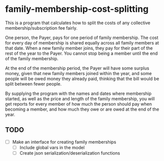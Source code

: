 # family-membership-cost-splitting

This is a program that calculates how to split the costs of any collective membership/subscription fee fairly.

One person, the Payer, pays for one period of family membership.
The cost for every day of membership is shared equally across all family members at that date.
When a new family member joins, they pay for their part of the rest of the year to the Payer. 
You cannot stop being a member until the end of the family membership.

At the end of the membership period, the Payer will have some surplus money, given that new family members joined within the year, and some people will be owed money they already paid, thinking that the bill would be split between fewer people.

By supplying the program with the names and dates where membership started, as well as the price and length of the family membership, you will get reports for every member of how much the person should pay when becoming a member, and how much they owe or are owed at the end of the year.

## TODO

- [ ] Make an interface for creating family memberships
  - [ ] Include global vars in the model
  - [ ] Create json serialization/deserialization functions
